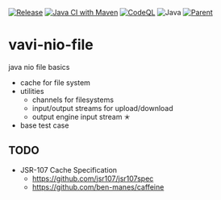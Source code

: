[![Release](https://jitpack.io/v/umjammer/vavi-nio-file.svg)](https://jitpack.io/#umjammer/vavi-nio-file)
[![Java CI with Maven](https://github.com/umjammer/vavi-nio-file/actions/workflows/maven.yml/badge.svg)](https://github.com/umjammer/vavi-nio-file/actions)
[![CodeQL](https://github.com/umjammer/vavi-nio-file/actions/workflows/codeql-analysis.yml/badge.svg)](https://github.com/umjammer/vavi-nio-file/actions/workflows/codeql-analysis.yml)
![Java](https://img.shields.io/badge/Java-8-b07219)
[![Parent](https://img.shields.io/badge/Parent-vavi--apps--fuse-pink)](https://github.com/umjammer/vavi-apps-fuse)

# vavi-nio-file

java nio file basics

 * cache for file system
 * utilities
   * channels for filesystems
   * input/output streams for upload/download
   * output engine input stream ✭
 * base test case

## TODO

 * JSR-107 Cache Specification
   * https://github.com/jsr107/jsr107spec
   * https://github.com/ben-manes/caffeine